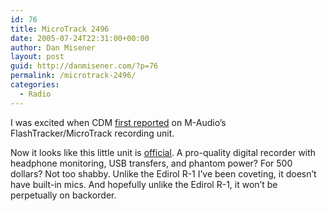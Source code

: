 ```yaml
---
id: 76
title: MicroTrack 2496
date: 2005-07-24T22:31:00+00:00
author: Dan Misener
layout: post
guid: http://danmisener.com/?p=76
permalink: /microtrack-2496/
categories:
  - Radio
---
```

[<img src="http://www.m-audio.com/images/en/callouts/big/MicroTrack-hero.jpg" border="0" alt="" />](http://www.m-audio.com/images/en/callouts/big/MicroTrack-hero.jpg)I was excited when CDM [first reported](http://createdigitalmusic.com/index.php?option=com_content&task=view&id=663&Itemid=44) on M-Audio&#8217;s FlashTracker/MicroTrack recording unit.

Now it looks like this little unit is [official](http://www.m-audio.com/products/en_us/MicroTrack-main.html). A pro-quality digital recorder with headphone monitoring, USB transfers, and phantom power? For 500 dollars? Not too shabby. Unlike the Edirol R-1 I&#8217;ve been coveting, it doesn&#8217;t have built-in mics. And hopefully unlike the Edirol R-1, it won&#8217;t be perpetually on backorder.